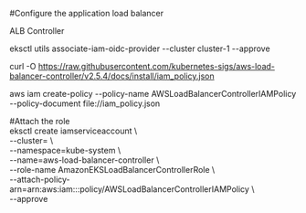 #Configure the application load balancer

ALB Controller  

eksctl utils associate-iam-oidc-provider --cluster cluster-1 --approve  

curl -O https://raw.githubusercontent.com/kubernetes-sigs/aws-load-balancer-controller/v2.5.4/docs/install/iam_policy.json  

aws iam create-policy --policy-name AWSLoadBalancerControllerIAMPolicy --policy-document file://iam_policy.json  

#Attach the role  
eksctl create iamserviceaccount \  
  --cluster=<your-cluster-name> \  
  --namespace=kube-system \  
  --name=aws-load-balancer-controller \  
  --role-name AmazonEKSLoadBalancerControllerRole \  
  --attach-policy-arn=arn:aws:iam::<your-aws-account-id>:policy/AWSLoadBalancerControllerIAMPolicy \  
  --approve  
